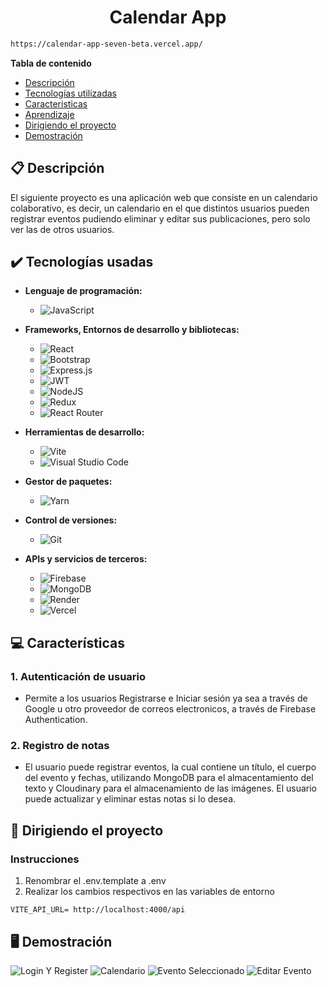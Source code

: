 <h1 align="center"> Calendar App </h1>

```bash
https://calendar-app-seven-beta.vercel.app/
```


**Tabla de contenido**   
* [Descripción](#descripcion)
* [Tecnologías utilizadas](#tec-util)
* [Caracteristicas](#caract)
* [Aprendizaje](#aprendizaje)
* [Dirigiendo el proyecto](#instrucciones)
* [Demostración](#img)
## 📋 Descripción<a name="descripcion"></a>
  El siguiente proyecto es una aplicación web que consiste en un calendario colaborativo, es decir, un calendario en el que distintos usuarios pueden registrar eventos pudiendo eliminar y editar sus publicaciones, pero solo ver las de otros usuarios.

## ✔️ Tecnologías usadas<a name="tec-util"></a>

* <b>Lenguaje de programación:</b>
  * ![JavaScript](https://img.shields.io/badge/javascript-%23323330.svg?style=for-the-badge&logo=javascript&logoColor=%23F7DF1E)

* <b>Frameworks, Entornos de desarrollo y bibliotecas:</b>
  * ![React](https://img.shields.io/badge/react-%2320232a.svg?style=for-the-badge&logo=react&logoColor=%2361DAFB)
  * ![Bootstrap](https://img.shields.io/badge/bootstrap-%238511FA.svg?style=for-the-badge&logo=bootstrap&logoColor=white)
  * ![Express.js](https://img.shields.io/badge/express.js-%23404d59.svg?style=for-the-badge&logo=express&logoColor=%2361DAFB)
  * ![JWT](https://img.shields.io/badge/JWT-black?style=for-the-badge&logo=JSON%20web%20tokens)
  * ![NodeJS](https://img.shields.io/badge/node.js-6DA55F?style=for-the-badge&logo=node.js&logoColor=white)
  * ![Redux](https://img.shields.io/badge/redux-%23593d88.svg?style=for-the-badge&logo=redux&logoColor=white)
  * ![React Router](https://img.shields.io/badge/React_Router-CA4245?style=for-the-badge&logo=react-router&logoColor=white)
        
* <b>Herramientas de desarrollo:</b>
  * ![Vite](https://img.shields.io/badge/vite-%23646CFF.svg?style=for-the-badge&logo=vite&logoColor=white)
  * ![Visual Studio Code](https://img.shields.io/badge/Visual%20Studio%20Code-0078d7.svg?style=for-the-badge&logo=visual-studio-code&logoColor=white)
    
* <b>Gestor de paquetes:</b>
  * ![Yarn](https://img.shields.io/badge/yarn-%232C8EBB.svg?style=for-the-badge&logo=yarn&logoColor=white)
    
* <b>Control de versiones:</b>
  * ![Git](https://img.shields.io/badge/git-%23F05033.svg?style=for-the-badge&logo=git&logoColor=white)

* <b>APIs y servicios de terceros:</b>
  * ![Firebase](https://img.shields.io/badge/firebase-a08021?style=for-the-badge&logo=firebase&logoColor=ffcd34)
  * ![MongoDB](https://img.shields.io/badge/MongoDB-%234ea94b.svg?style=for-the-badge&logo=mongodb&logoColor=white)
  * ![Render](https://img.shields.io/badge/Render-%46E3B7.svg?style=for-the-badge&logo=render&logoColor=white)
  * ![Vercel](https://img.shields.io/badge/vercel-%23000000.svg?style=for-the-badge&logo=vercel&logoColor=white)
  

    

## 💻 Características<a name="caract"></a>

### 1. Autenticación de usuario
- Permite a los usuarios Registrarse e Iniciar sesión ya sea a través de Google u otro proveedor de correos electronicos, a través de Firebase Authentication.
### 2. Registro de notas
- El usuario puede registrar eventos, la cual contiene un título, el cuerpo del evento y fechas, utilizando MongoDB para el almacentamiento del texto y Cloudinary para el almacenamiento de las imágenes. El usuario puede actualizar y eliminar estas notas si lo desea.


## 🚦 Dirigiendo el proyecto<a name="instrucciones"></a>

### Instrucciones
1. Renombrar el .env.template a .env
2. Realizar los cambios respectivos en las variables de entorno

```
VITE_API_URL= http://localhost:4000/api

```




## 🖥️ Demostración<a name="img"></a>

![Login Y Register](![image](https://github.com/IvanParada/CalendarApp/assets/118088453/a5d8835f-73e3-461c-9b5d-5a088dceab4b))
![Calendario](https://github.com/IvanParada/CalendarApp/assets/118088453/48dfeb82-c6b9-45ea-9be6-4315735c6eab)
![Evento Seleccionado](https://github.com/IvanParada/CalendarApp/assets/118088453/f77d0028-1282-4700-94e3-d41066189815)
![Editar Evento](https://github.com/IvanParada/CalendarApp/assets/118088453/c4c04460-81e8-47da-93b7-ff71ef0d4b29)






